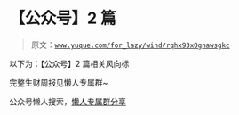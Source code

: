 # 【公众号】2 篇

> 原文：[`www.yuque.com/for_lazy/wind/rqhx93x0gnawsgkc`](https://www.yuque.com/for_lazy/wind/rqhx93x0gnawsgkc)

以下为：【公众号】2 篇相关风向标

完整生财周报见懒人专属群~

公众号懒人搜索，[懒人专属群分享](https://lazybook.fun/#/blog/group)